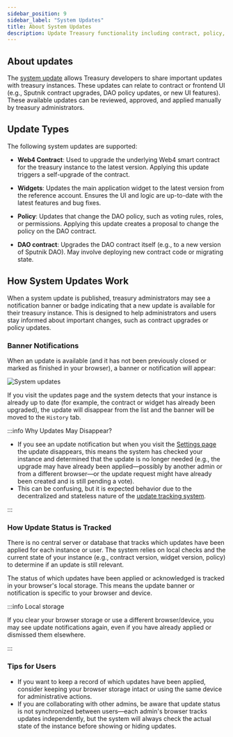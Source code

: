 ```yaml
---
sidebar_position: 9
sidebar_label: "System Updates"
title: About System Updates
description: Update Treasury functionality including contract, policy, and app widget.
---
```


## About updates

The [system update](../settings.md#system-updates) allows Treasury developers to share important updates with treasury instances. These updates can relate to contract or frontend UI (e.g., Sputnik contract upgrades, DAO policy updates, or new UI features).
These available updates can be reviewed, approved, and applied manually by treasury administrators.

## Update Types

The following system updates are supported:

- **Web4 Contract**: Used to upgrade the underlying Web4 smart contract for the treasury instance to the latest version. Applying this update triggers a self-upgrade of the contract.

- **Widgets**: Updates the main application widget to the latest version from the reference account. Ensures the UI and logic are up-to-date with the latest features and bug fixes.

- **Policy**: Updates that change the DAO policy, such as voting rules, roles, or permissions. Applying this update creates a proposal to change the policy on the DAO contract.

- **DAO contract**: Upgrades the DAO contract itself (e.g., to a new version of Sputnik DAO). May involve deploying new contract code or migrating state.


## How System Updates Work

When a system update is published, treasury administrators may see a notification banner or badge indicating that a new update is available for their treasury instance. This is designed to help administrators and users stay informed about important changes, such as contract upgrades or policy updates.

### Banner Notifications

When an update is available (and it has not been previously closed or marked as finished in your browser), a banner or notification will appear:

<div class="screenshot">

![System updates](/img/settings/update-banner.png)

</div>

If you visit the updates page and the system detects that your instance is already up to date (for example, the contract or widget has already been upgraded), the update will disappear from the list and the banner will be moved to the `History` tab.

:::info Why Updates May Disappear?

  - If you see an update notification but when you visit the [Settings page](../settings.md) the update disappears, this means the system has checked your instance and determined that the update is no longer needed (e.g.,  the upgrade may have already been applied—possibly by another admin or from a different browser—or the update request might have already been created and is still pending a vote).
  - This can be confusing, but it is expected behavior due to the decentralized and stateless nature of the [update tracking system](#how-update-status-is-tracked).

:::

### How Update Status is Tracked

There is no central server or database that tracks which updates have been applied for each instance or user. The system relies on local checks and the current state of your instance (e.g., contract version, widget version, policy) to determine if an update is still relevant.

The status of which updates have been applied or acknowledged is tracked in your browser's local storage. This means the update banner or notification is specific to your browser and device.

:::info Local storage

If you clear your browser storage or use a different browser/device, you may see update notifications again, even if you have already applied or dismissed them elsewhere.

:::

### Tips for Users

- If you want to keep a record of which updates have been applied, consider keeping your browser storage intact or using the same device for administrative actions.
- If you are collaborating with other admins, be aware that update status is not synchronized between users—each admin's browser tracks updates independently, but the system will always check the actual state of the instance before showing or hiding updates.

